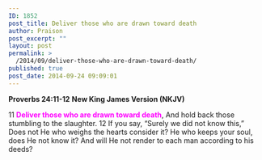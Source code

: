 ```yaml
---
ID: 1852
post_title: Deliver those who are drawn toward death
author: Praison
post_excerpt: ""
layout: post
permalink: >
  /2014/09/deliver-those-who-are-drawn-toward-death/
published: true
post_date: 2014-09-24 09:09:01
---
```

<strong>Proverbs 24:11-12</strong>
<strong> New King James Version (NKJV)</strong>

11 <span style="color: #ff00ff;"><strong>Deliver those who are drawn toward death</strong></span>,
And hold back those stumbling to the slaughter.
12 If you say, “Surely we did not know this,”
Does not He who weighs the hearts consider it?
He who keeps your soul, does He not know it?
And will He not render to each man according to his deeds?